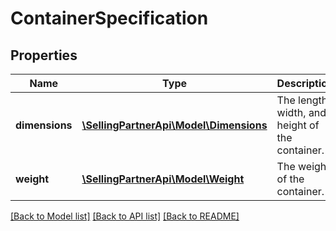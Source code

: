 # ContainerSpecification

## Properties
Name | Type | Description | Notes
------------ | ------------- | ------------- | -------------
**dimensions** | [**\SellingPartnerApi\Model\Dimensions**](Dimensions.md) | The length, width, and height of the container. | 
**weight** | [**\SellingPartnerApi\Model\Weight**](Weight.md) | The weight of the container. | 

[[Back to Model list]](../README.md#documentation-for-models) [[Back to API list]](../README.md#documentation-for-api-endpoints) [[Back to README]](../README.md)


